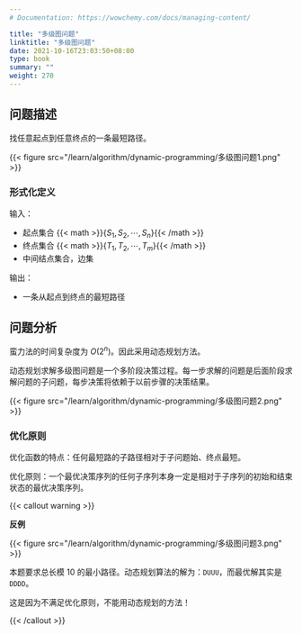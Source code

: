```yaml
---
# Documentation: https://wowchemy.com/docs/managing-content/

title: "多级图问题"
linktitle: "多级图问题"
date: 2021-10-16T23:03:50+08:00
type: book
summary: ""
weight: 270
---
```


<!--more-->

## 问题描述

找任意起点到任意终点的一条最短路径。

{{< figure src="/learn/algorithm/dynamic-programming/多级图问题1.png" >}}

### 形式化定义

输入：

- 起点集合 {{< math >}}$\{S_1, S_2, \cdots, S_n\}${{< /math >}}
- 终点集合 {{< math >}}$\{T_1, T_2, \cdots, T_m\}${{< /math >}}
- 中间结点集合，边集

输出：

- 一条从起点到终点的最短路径

## 问题分析

蛮力法的时间复杂度为 $O(2^n)$。因此采用动态规划方法。

动态规划求解多级图问题是一个多阶段决策过程。每一步求解的问题是后面阶段求解问题的子问题，每步决策将依赖于以前步骤的决策结果。

{{< figure src="/learn/algorithm/dynamic-programming/多级图问题2.png" >}}

### 优化原则

优化函数的特点：任何最短路的子路径相对于子问题始、终点最短。

优化原则：一个最优决策序列的任何子序列本身一定是相对于子序列的初始和结束状态的最优决策序列。

{{< callout warning >}}

**反例**

{{< figure src="/learn/algorithm/dynamic-programming/多级图问题3.png" >}}

本题要求总长模 $10$ 的最小路径。动态规划算法的解为：`DUUU`，而最优解其实是 `DDDD`。

这是因为不满足优化原则，不能用动态规划的方法！

{{< /callout >}}